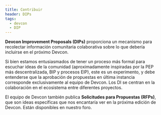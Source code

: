 ```yaml
---
title: Contribuir
header: DIPs
tags:
  - devcon
  - DIP
---
```

<span class="h2 highlighted"><b>Devcon Improvement Proposals (DIPs)</b> proporciona un mecanismo para recolectar información comunitaria colaborativa sobre lo que debería incluirse en el próximo Devcon.</span>

Si bien estamos entusiasmados de tener un proceso más formal para escuchar ideas de la comunidad (aproximadamente inspiradas por la PEP más descentralizada, BIP y procesos EIP), este es un experimento, y debe entenderse que la aprobación de propuestas en última instancia corresponde exclusivamente al equipo de Devcon. Los DI se centran en la colaboración en el ecosistema entre diferentes proyectos.

El equipo de Devcon también publica <b>Solicitudes para Propuestas (RFPs)</b>, que son ideas específicas que nos encantaría ver en la próxima edición de Devcon. Están disponibles en nuestro foro.